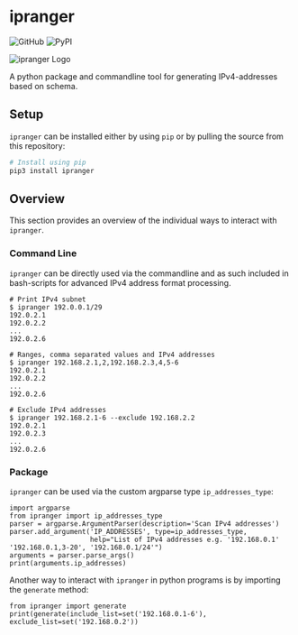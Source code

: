 # ipranger

![GitHub](https://img.shields.io/github/license/bytebutcher/ipranger)
![PyPI](https://img.shields.io/pypi/v/ipranger)

![ipranger Logo](https://raw.githubusercontent.com/bytebutcher/ipranger/master/ipranger/images/ipranger.png)

A python package and commandline tool for generating IPv4-addresses based on schema.

## Setup

```ipranger``` can be installed either by using ```pip``` or by pulling the source from this repository:
```bash
# Install using pip
pip3 install ipranger
```

## Overview

This section provides an overview of the individual ways to interact with ```ipranger```.

### Command Line

```ipranger``` can be directly used via the commandline and as such included in bash-scripts for advanced IPv4 address
format processing.

```
# Print IPv4 subnet
$ ipranger 192.0.0.1/29
192.0.2.1
192.0.2.2
...
192.0.2.6

# Ranges, comma separated values and IPv4 addresses
$ ipranger 192.168.2.1,2,192.168.2.3,4,5-6
192.0.2.1
192.0.2.2
...
192.0.2.6

# Exclude IPv4 addresses
$ ipranger 192.168.2.1-6 --exclude 192.168.2.2
192.0.2.1
192.0.2.3
...
192.0.2.6
```

### Package

```ipranger``` can be used via the custom argparse type ```ip_addresses_type```:
```
import argparse
from ipranger import ip_addresses_type
parser = argparse.ArgumentParser(description='Scan IPv4 addresses')
parser.add_argument('IP_ADDRESSES', type=ip_addresses_type,
                    help="List of IPv4 addresses e.g. '192.168.0.1' '192.168.0.1,3-20', '192.168.0.1/24'")
arguments = parser.parse_args()
print(arguments.ip_addresses)
```

Another way to interact with ```ipranger``` in python programs is by importing the ```generate``` method:
```
from ipranger import generate
print(generate(include_list=set('192.168.0.1-6'), exclude_list=set('192.168.0.2'))
```
